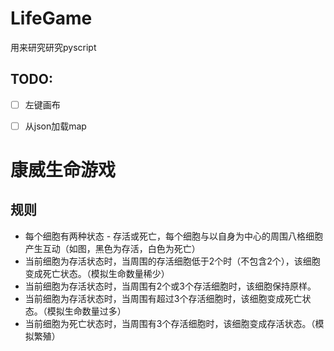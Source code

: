 # LifeGame

用来研究研究pyscript

## TODO:

- [ ] 左键画布

- [ ] 从json加载map

# 康威生命游戏

## 规则

+ 每个细胞有两种状态 - 存活或死亡，每个细胞与以自身为中心的周围八格细胞产生互动（如图，黑色为存活，白色为死亡）
+ 当前细胞为存活状态时，当周围的存活细胞低于2个时（不包含2个），该细胞变成死亡状态。（模拟生命数量稀少）
+ 当前细胞为存活状态时，当周围有2个或3个存活细胞时，该细胞保持原样。
+ 当前细胞为存活状态时，当周围有超过3个存活细胞时，该细胞变成死亡状态。（模拟生命数量过多）
+ 当前细胞为死亡状态时，当周围有3个存活细胞时，该细胞变成存活状态。（模拟繁殖）



